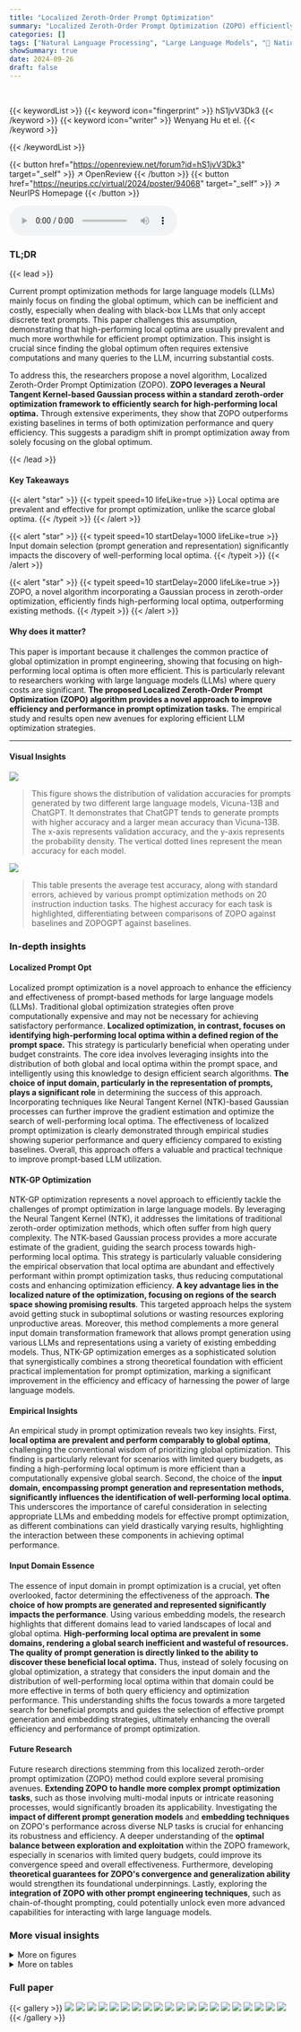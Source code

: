```yaml
---
title: "Localized Zeroth-Order Prompt Optimization"
summary: "Localized Zeroth-Order Prompt Optimization (ZOPO) efficiently finds high-performing local optima for prompt optimization in black-box LLMs, outperforming existing global optimization methods."
categories: []
tags: ["Natural Language Processing", "Large Language Models", "🏢 National University of Singapore",]
showSummary: true
date: 2024-09-26
draft: false
---
```


<br>

{{< keywordList >}}
{{< keyword icon="fingerprint" >}} hS1jvV3Dk3 {{< /keyword >}}
{{< keyword icon="writer" >}} Wenyang Hu et el. {{< /keyword >}}
 
{{< /keywordList >}}

{{< button href="https://openreview.net/forum?id=hS1jvV3Dk3" target="_self" >}}
↗ OpenReview
{{< /button >}}
{{< button href="https://neurips.cc/virtual/2024/poster/94068" target="_self" >}}
↗ NeurIPS Homepage
{{< /button >}}


<audio controls>
    <source src="https://ai-paper-reviewer.com/hS1jvV3Dk3/podcast.wav" type="audio/wav">
    Your browser does not support the audio element.
</audio>


### TL;DR


{{< lead >}}

Current prompt optimization methods for large language models (LLMs) mainly focus on finding the global optimum, which can be inefficient and costly, especially when dealing with black-box LLMs that only accept discrete text prompts. This paper challenges this assumption, demonstrating that high-performing local optima are usually prevalent and much more worthwhile for efficient prompt optimization.  This insight is crucial since finding the global optimum often requires extensive computations and many queries to the LLM, incurring substantial costs.

To address this, the researchers propose a novel algorithm, Localized Zeroth-Order Prompt Optimization (ZOPO). **ZOPO leverages a Neural Tangent Kernel-based Gaussian process within a standard zeroth-order optimization framework to efficiently search for high-performing local optima.** Through extensive experiments, they show that ZOPO outperforms existing baselines in terms of both optimization performance and query efficiency.  This suggests a paradigm shift in prompt optimization away from solely focusing on the global optimum.

{{< /lead >}}


#### Key Takeaways

{{< alert "star" >}}
{{< typeit speed=10 lifeLike=true >}} Local optima are prevalent and effective for prompt optimization, unlike the scarce global optima. {{< /typeit >}}
{{< /alert >}}

{{< alert "star" >}}
{{< typeit speed=10 startDelay=1000 lifeLike=true >}} Input domain selection (prompt generation and representation) significantly impacts the discovery of well-performing local optima. {{< /typeit >}}
{{< /alert >}}

{{< alert "star" >}}
{{< typeit speed=10 startDelay=2000 lifeLike=true >}} ZOPO, a novel algorithm incorporating a Gaussian process in zeroth-order optimization, efficiently finds high-performing local optima, outperforming existing methods. {{< /typeit >}}
{{< /alert >}}

#### Why does it matter?
This paper is important because it challenges the common practice of global optimization in prompt engineering, showing that focusing on high-performing local optima is often more efficient.  This is particularly relevant to researchers working with large language models (LLMs) where query costs are significant.  **The proposed Localized Zeroth-Order Prompt Optimization (ZOPO) algorithm provides a novel approach to improve efficiency and performance in prompt optimization tasks.**  The empirical study and results open new avenues for exploring efficient LLM optimization strategies.

------
#### Visual Insights



![](https://ai-paper-reviewer.com/hS1jvV3Dk3/figures_3_1.jpg)

> This figure shows the distribution of validation accuracies for prompts generated by two different large language models, Vicuna-13B and ChatGPT.  It demonstrates that ChatGPT tends to generate prompts with higher accuracy and a larger mean accuracy than Vicuna-13B.  The x-axis represents validation accuracy, and the y-axis represents the probability density. The vertical dotted lines represent the mean accuracy for each model.





![](https://ai-paper-reviewer.com/hS1jvV3Dk3/tables_6_1.jpg)

> This table presents the average test accuracy, along with standard errors, achieved by various prompt optimization methods on 20 instruction induction tasks.  The highest accuracy for each task is highlighted, differentiating between comparisons of ZOPO against baselines and ZOPOGPT against baselines.





### In-depth insights


#### Localized Prompt Opt
Localized prompt optimization is a novel approach to enhance the efficiency and effectiveness of prompt-based methods for large language models (LLMs).  Traditional global optimization strategies often prove computationally expensive and may not be necessary for achieving satisfactory performance.  **Localized optimization, in contrast, focuses on identifying high-performing local optima within a defined region of the prompt space.** This strategy is particularly beneficial when operating under budget constraints. The core idea involves leveraging insights into the distribution of both global and local optima within the prompt space, and intelligently using this knowledge to design efficient search algorithms. **The choice of input domain, particularly in the representation of prompts, plays a significant role** in determining the success of this approach. Incorporating techniques like Neural Tangent Kernel (NTK)-based Gaussian processes can further improve the gradient estimation and optimize the search of well-performing local optima.  The effectiveness of localized prompt optimization is clearly demonstrated through empirical studies showing superior performance and query efficiency compared to existing baselines. Overall, this approach offers a valuable and practical technique to improve prompt-based LLM utilization.

#### NTK-GP Optimization
NTK-GP optimization represents a novel approach to efficiently tackle the challenges of prompt optimization in large language models. By leveraging the Neural Tangent Kernel (NTK), it addresses the limitations of traditional zeroth-order optimization methods, which often suffer from high query complexity. The NTK-based Gaussian process provides a more accurate estimate of the gradient, guiding the search process towards high-performing local optima. This strategy is particularly valuable considering the empirical observation that local optima are abundant and effectively performant within prompt optimization tasks, thus reducing computational costs and enhancing optimization efficiency. **A key advantage lies in the localized nature of the optimization, focusing on regions of the search space showing promising results**. This targeted approach helps the system avoid getting stuck in suboptimal solutions or wasting resources exploring unproductive areas. Moreover, this method complements a more general input domain transformation framework that allows prompt generation using various LLMs and representations using a variety of existing embedding models. Thus, NTK-GP optimization emerges as a sophisticated solution that synergistically combines a strong theoretical foundation with efficient practical implementation for prompt optimization, marking a significant improvement in the efficiency and efficacy of harnessing the power of large language models.

#### Empirical Insights
An empirical study in prompt optimization reveals two key insights.  First, **local optima are prevalent and perform comparably to global optima**, challenging the conventional wisdom of prioritizing global optimization. This finding is particularly relevant for scenarios with limited query budgets, as finding a high-performing local optimum is more efficient than a computationally expensive global search. Second, the choice of the **input domain, encompassing prompt generation and representation methods, significantly influences the identification of well-performing local optima**.  This underscores the importance of careful consideration in selecting appropriate LLMs and embedding models for effective prompt optimization, as different combinations can yield drastically varying results, highlighting the interaction between these components in achieving optimal performance.

#### Input Domain Essence
The essence of input domain in prompt optimization is a crucial, yet often overlooked, factor determining the effectiveness of the approach.  **The choice of how prompts are generated and represented significantly impacts the performance**. Using various embedding models, the research highlights that different domains lead to varied landscapes of local and global optima.  **High-performing local optima are prevalent in some domains, rendering a global search inefficient and wasteful of resources.**  **The quality of prompt generation is directly linked to the ability to discover these beneficial local optima.** Thus, instead of solely focusing on global optimization, a strategy that considers the input domain and the distribution of well-performing local optima within that domain could be more effective in terms of both query efficiency and optimization performance. This understanding shifts the focus towards a more targeted search for beneficial prompts and guides the selection of effective prompt generation and embedding strategies, ultimately enhancing the overall efficiency and performance of prompt optimization.

#### Future Research
Future research directions stemming from this localized zeroth-order prompt optimization (ZOPO) method could explore several promising avenues. **Extending ZOPO to handle more complex prompt optimization tasks**, such as those involving multi-modal inputs or intricate reasoning processes, would significantly broaden its applicability.  Investigating the **impact of different prompt generation models** and **embedding techniques** on ZOPO's performance across diverse NLP tasks is crucial for enhancing its robustness and efficiency.  A deeper understanding of the **optimal balance between exploration and exploitation** within the ZOPO framework, especially in scenarios with limited query budgets, could improve its convergence speed and overall effectiveness. Furthermore, developing **theoretical guarantees for ZOPO's convergence and generalization ability** would strengthen its foundational underpinnings. Lastly, exploring the **integration of ZOPO with other prompt engineering techniques**, such as chain-of-thought prompting, could potentially unlock even more advanced capabilities for interacting with large language models.


### More visual insights

<details>
<summary>More on figures
</summary>


![](https://ai-paper-reviewer.com/hS1jvV3Dk3/figures_3_2.jpg)

> This figure visualizes the accuracy landscape (function surface) for prompt optimization using two different embedding methods: the last token embedding from the Vicuna-13B model and the SBERT embedding.  The visualizations aim to illustrate how the choice of embedding impacts the distribution of well-performing local optima in the prompt optimization process.  Different embeddings lead to varying numbers of well-performing local optima, highlighting the importance of input domain selection in efficient prompt optimization.


![](https://ai-paper-reviewer.com/hS1jvV3Dk3/figures_7_1.jpg)

> This figure compares the query efficiency of ZOPO against several baseline methods (APE, InstructZero, INSTINCT, EvoPrompt, PB, and OPRO) across three different tasks (taxonomy_animal, cause_and_effect, and informal_to_formal). The top row shows test accuracy, while the bottom row shows validation accuracy.  The x-axis represents the number of queries, and the y-axis represents accuracy.  The figure demonstrates that ZOPO generally achieves better performance with the same number of queries compared with other baseline methods and yields superior performance upon convergence. The plot also reveals that ZOPO achieves lower validation accuracy but higher test accuracy on the taxonomy_animal task compared to INSTINCT, suggesting better generalization for ZOPO.


![](https://ai-paper-reviewer.com/hS1jvV3Dk3/figures_15_1.jpg)

> This figure shows the performance profile of several prompt optimization methods on 20 different instruction induction tasks. The performance profile is a plot showing the cumulative distribution function (CDF) of the performance of each method.  The x-axis represents the performance level (τ) and the y-axis shows the proportion of tasks for which the method achieves at least that performance level (p(τ)). A method that is consistently better than other methods will have a curve that is higher and further to the right. The figure indicates that ZOPO outperforms other methods across a range of performance levels.


![](https://ai-paper-reviewer.com/hS1jvV3Dk3/figures_16_1.jpg)

> This figure shows the performance profile curves for various prompt optimization methods on 20 different tasks.  The performance profile, denoted as p(τ), indicates the probability that a given method achieves a performance within a factor of τ of the best observed performance across all methods tested on the task. A higher p(τ) value at any given τ signifies better performance.  The curve for ZOPO (the proposed method) dominates others, indicating better performance overall.  Section 5 provides further details on the methodology and the results.


![](https://ai-paper-reviewer.com/hS1jvV3Dk3/figures_17_1.jpg)

> This figure shows the performance profile of different prompt optimization methods across 20 tasks. The performance profile is a cumulative distribution function (CDF) that plots the proportion of tasks for which a given method achieves a performance within a certain distance (τ) from the best-performing method for each task. A higher p(τ) indicates superior performance across more tasks.  Section 5 provides further details.


![](https://ai-paper-reviewer.com/hS1jvV3Dk3/figures_18_1.jpg)

> This figure visualizes the performance of 300 randomly selected prompts on various tasks. Each prompt's embedding (using the last token representation) is reduced to two dimensions using t-SNE for better visualization. The color of each point represents its validation accuracy, demonstrating the prevalence of well-performing local optima in the prompt optimization landscape, supporting Insight I in the paper.


![](https://ai-paper-reviewer.com/hS1jvV3Dk3/figures_18_2.jpg)

> This figure displays the distribution of validation accuracies achieved by prompts generated using two different large language models: Vicuna-13B and ChatGPT.  The x-axis represents the validation accuracy, while the y-axis shows the probability density.  Each subplot corresponds to a different instruction induction task. The vertical dotted lines in each subplot indicate the mean validation accuracy for that task. This visualization helps to understand the variability in performance across different prompts generated by each model and across different tasks.  The comparison between Vicuna-13B and ChatGPT highlights differences in their ability to generate high-performing prompts.


![](https://ai-paper-reviewer.com/hS1jvV3Dk3/figures_19_1.jpg)

> This figure visualizes the accuracy landscape (function surface) for different prompt optimization tasks.  The x and y axes represent the two dimensions of the reduced prompt embedding (Vicuna-13B last token embedding reduced to 2D using t-SNE), and the color intensity represents the validation accuracy. The contour plots at the bottom provide additional visualization of the accuracy landscape. This figure illustrates that the complexity of the target function varies among tasks, with some having many good local optima and others having fewer.  The existence of numerous good local optima supports the paper's focus on localized zeroth-order optimization.


![](https://ai-paper-reviewer.com/hS1jvV3Dk3/figures_21_1.jpg)

> This figure shows the performance profile of different prompt optimization methods on 20 instruction induction tasks.  The performance profile plots the cumulative distribution function (CDF) of the performance of each method relative to the best performing method across all tasks. A higher p(τ) indicates better performance, meaning that the method achieves a higher accuracy within a given distance (τ) from the optimal accuracy.  The figure highlights the superior performance of the proposed ZOPOGPT method compared to several baselines (APE, InstructZero, INSTINCT, EvoPrompt, PB, OPRO).


![](https://ai-paper-reviewer.com/hS1jvV3Dk3/figures_21_2.jpg)

> This figure compares the query efficiency of ZOPO against several other baseline methods across different query budget scales.  The top row shows the test accuracy, while the bottom row displays the validation accuracy.  It illustrates that ZOPO generally achieves better performance with the same number of queries compared to other methods, and it shows superior performance upon convergence.  Noteworthy is that ZOPO achieves lower validation accuracy but higher test accuracy on the \texttt{taxonomy_animal} task than INSTINCT, suggesting potentially better generalization.


![](https://ai-paper-reviewer.com/hS1jvV3Dk3/figures_24_1.jpg)

> The figure shows the performance profile of different prompt optimization methods across 20 tasks, comparing their efficiency in achieving high accuracy within a given query budget.  The x-axis (τ) represents the performance gap from the best-performing method, and the y-axis (ρ(τ)) indicates the proportion of tasks for which a method achieves a performance within τ of the optimum. A higher curve shows better performance.  Section 5 provides more detailed analysis of these results.


</details>




<details>
<summary>More on tables
</summary>


![](https://ai-paper-reviewer.com/hS1jvV3Dk3/tables_8_1.jpg)
> This table presents the average test accuracy and standard error for various prompt optimization methods across 20 instruction induction tasks.  The results compare ZOPO and ZOPOGPT against several baselines (APE, InstructZero, INSTINCT, EvoPrompt, PB, OPRO).  The highest accuracy for each task is highlighted, with the best results for ZOPO and ZOPOGPT indicated using bold and green highlighting, respectively. The table showcases the superior performance of ZOPO and ZOPOGPT compared to the other baselines on a majority of tasks.

![](https://ai-paper-reviewer.com/hS1jvV3Dk3/tables_20_1.jpg)
> This table presents a comparison of the average test accuracy achieved by various prompt optimization methods on 20 instruction induction tasks.  The results are reported with standard error across three runs.  The table highlights the highest accuracy achieved by ZOPO compared to the baselines for each task, and also highlights the best performance of ZOPOGPT against baselines using green cells. The results showcase the superior performance of ZOPO and ZOPOGPT compared to the other methods.

![](https://ai-paper-reviewer.com/hS1jvV3Dk3/tables_22_1.jpg)
> This table presents the performance of various prompt optimization methods on the GLUE benchmark.  The GLUE benchmark consists of several natural language understanding tasks.  The table shows the test accuracy achieved by each method on each task, highlighting the relative performance of ZOPO compared to established baselines. The '#best-performing tasks' and 'performance profile p(5)' rows provide a summary of the overall comparative performance.

![](https://ai-paper-reviewer.com/hS1jvV3Dk3/tables_22_2.jpg)
> This table compares the performance of ZOPO under zero-shot and few-shot (5 examples) settings on various instruction induction tasks.  It demonstrates the impact of providing a small number of examples to guide the LLM (few-shot learning) on the final accuracy.  The table allows one to see whether providing in-context examples improves performance.

![](https://ai-paper-reviewer.com/hS1jvV3Dk3/tables_23_1.jpg)
> This table shows the test accuracy results for different combinations of prompt generation models (Vicuna-13B and WizardLM-13B) and black-box LLMs used for prompt evaluation (GPT-3.5, PaLM2, and GPT-4) on instruction induction tasks.  It demonstrates the generalizability of ZOPO across various LLMs and shows that Vicuna generally performs better than WizardLM for prompt generation and representation in this context.  The best-performing LLM for each task is highlighted. The performance profile (p(5)) is also included to provide a summary of the overall performance.

![](https://ai-paper-reviewer.com/hS1jvV3Dk3/tables_24_1.jpg)
> This table compares the performance of ZOPO when using prompts generated by Vicuna-13B and ChatGPT, while keeping the embedding model (SBERT) consistent.  It demonstrates how the choice of prompt generation model affects the optimization results, highlighting the impact of the input domain on the ZOPO's performance. The results are presented for 20 instruction induction tasks, allowing for a comprehensive comparison of the two prompt generation methods.

![](https://ai-paper-reviewer.com/hS1jvV3Dk3/tables_25_1.jpg)
> This table presents the average test accuracy achieved by the ZOPO algorithm using four different embedding methods (Last Token, OpenAI, SBERT, and Random) on 20 instruction induction tasks.  The standard error across 3 runs is also provided.  The results show the impact of different embedding choices on the algorithm's performance.

![](https://ai-paper-reviewer.com/hS1jvV3Dk3/tables_26_1.jpg)
> This table presents a comparison of the performance of the ZOPO algorithm across four different embedding methods (Last Token, OpenAI, SBERT, and Random) when applied to 20 instruction induction tasks.  The goal is to investigate how the choice of embedding impacts the algorithm's ability to find high-performing prompts.  Each row represents a task, and the columns show the average test accuracy and standard error for each embedding method. The final two rows summarize the number of tasks where each embedding method achieved the highest accuracy and the performance profile (p(5)), a metric that assesses the algorithm's overall performance.

![](https://ai-paper-reviewer.com/hS1jvV3Dk3/tables_26_2.jpg)
> This table presents the average test accuracy achieved by the ZOPO algorithm using four different embedding methods on 20 instruction induction tasks. The embeddings used are: Last Token embedding from Vicuna-13B, OpenAI embedding, SBERT embedding, and Random embedding.  The table shows the average test accuracy and standard error (across 3 runs) for each embedding method on each of the 20 tasks, and also provides the number of times each method achieved the highest accuracy, and the performance profile p(5) which reflects the overall ranking of each method across the 20 tasks.

![](https://ai-paper-reviewer.com/hS1jvV3Dk3/tables_27_1.jpg)
> This table compares the performance of the proposed ZOPO method against several strong baseline methods on 20 instruction induction tasks.  The average test accuracy and standard error are provided for each method and task.  The best performing method for each task is highlighted.  The table also highlights the highest accuracy achieved by ZOPO and ZOPOGPT (a variant using ChatGPT) compared to the baselines.

![](https://ai-paper-reviewer.com/hS1jvV3Dk3/tables_28_1.jpg)
> This table presents the average test accuracy of several prompt optimization methods on 20 instruction induction tasks.  The results are averaged over three runs, with standard errors reported.  The highest accuracy for each task is bolded when comparing ZOPO against the baselines.  Additionally, the highest accuracy when comparing ZOPOGPT against baselines is highlighted in green.  This table allows for a direct comparison of the performance of ZOPO and ZOPOGPT against existing approaches on various instruction induction tasks.

![](https://ai-paper-reviewer.com/hS1jvV3Dk3/tables_28_2.jpg)
> This table presents the average test accuracy, along with standard errors, achieved by different prompt optimization methods across 20 instruction induction tasks.  The highest accuracy for each task is highlighted, differentiating between the ZOPO and ZOPOGPT models. ZOPO represents the Localized Zeroth-Order Prompt Optimization model, while ZOPOGPT uses ChatGPT to generate prompts. The table allows comparison of ZOPO's performance against other established methods in the field of prompt optimization.

![](https://ai-paper-reviewer.com/hS1jvV3Dk3/tables_29_1.jpg)
> This table presents the average test accuracy achieved by different prompt optimization methods on 20 instruction induction tasks.  The results are shown for several baselines (APE, InstructZero, INSTINCT, EvoPrompt, PB, OPRO) and the proposed methods (ZOPO, ZOPOGPT).  The highest accuracy for each task is highlighted, allowing for a comparison of the relative performance of the different approaches.  ZOPO and ZOPOGPT represent variations of the proposed method, indicating different implementations or modifications applied.

![](https://ai-paper-reviewer.com/hS1jvV3Dk3/tables_30_1.jpg)
> This table presents the average test accuracy achieved by different prompt optimization methods across 20 instruction induction tasks.  The results are averaged across three runs and include standard errors.  The table highlights the best performing method for each task by bolding the highest accuracy when comparing against traditional methods and using a green cell to highlight the best performance for ZOPOGPT (a variant of ZOPO). This allows for a direct comparison of ZOPO and ZOPOGPT against several state-of-the-art methods.

</details>




### Full paper

{{< gallery >}}
<img src="https://ai-paper-reviewer.com/hS1jvV3Dk3/1.png" class="grid-w50 md:grid-w33 xl:grid-w25" />
<img src="https://ai-paper-reviewer.com/hS1jvV3Dk3/2.png" class="grid-w50 md:grid-w33 xl:grid-w25" />
<img src="https://ai-paper-reviewer.com/hS1jvV3Dk3/3.png" class="grid-w50 md:grid-w33 xl:grid-w25" />
<img src="https://ai-paper-reviewer.com/hS1jvV3Dk3/4.png" class="grid-w50 md:grid-w33 xl:grid-w25" />
<img src="https://ai-paper-reviewer.com/hS1jvV3Dk3/5.png" class="grid-w50 md:grid-w33 xl:grid-w25" />
<img src="https://ai-paper-reviewer.com/hS1jvV3Dk3/6.png" class="grid-w50 md:grid-w33 xl:grid-w25" />
<img src="https://ai-paper-reviewer.com/hS1jvV3Dk3/7.png" class="grid-w50 md:grid-w33 xl:grid-w25" />
<img src="https://ai-paper-reviewer.com/hS1jvV3Dk3/8.png" class="grid-w50 md:grid-w33 xl:grid-w25" />
<img src="https://ai-paper-reviewer.com/hS1jvV3Dk3/9.png" class="grid-w50 md:grid-w33 xl:grid-w25" />
<img src="https://ai-paper-reviewer.com/hS1jvV3Dk3/10.png" class="grid-w50 md:grid-w33 xl:grid-w25" />
<img src="https://ai-paper-reviewer.com/hS1jvV3Dk3/11.png" class="grid-w50 md:grid-w33 xl:grid-w25" />
<img src="https://ai-paper-reviewer.com/hS1jvV3Dk3/12.png" class="grid-w50 md:grid-w33 xl:grid-w25" />
<img src="https://ai-paper-reviewer.com/hS1jvV3Dk3/13.png" class="grid-w50 md:grid-w33 xl:grid-w25" />
<img src="https://ai-paper-reviewer.com/hS1jvV3Dk3/14.png" class="grid-w50 md:grid-w33 xl:grid-w25" />
<img src="https://ai-paper-reviewer.com/hS1jvV3Dk3/15.png" class="grid-w50 md:grid-w33 xl:grid-w25" />
<img src="https://ai-paper-reviewer.com/hS1jvV3Dk3/16.png" class="grid-w50 md:grid-w33 xl:grid-w25" />
<img src="https://ai-paper-reviewer.com/hS1jvV3Dk3/17.png" class="grid-w50 md:grid-w33 xl:grid-w25" />
<img src="https://ai-paper-reviewer.com/hS1jvV3Dk3/18.png" class="grid-w50 md:grid-w33 xl:grid-w25" />
<img src="https://ai-paper-reviewer.com/hS1jvV3Dk3/19.png" class="grid-w50 md:grid-w33 xl:grid-w25" />
<img src="https://ai-paper-reviewer.com/hS1jvV3Dk3/20.png" class="grid-w50 md:grid-w33 xl:grid-w25" />
{{< /gallery >}}